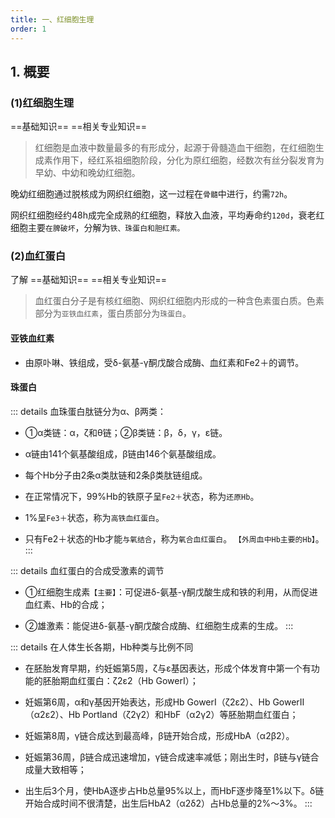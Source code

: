 ```yaml
---
title: 一、红细胞生理
order: 1
---
```

<!--startPrint-->
## 1. 概要	



### (1)红细胞生理
==基础知识== ==相关专业知识==

>红细胞是血液中数量最多的有形成分，起源于骨髓造血干细胞，在红细胞生成素作用下，经红系祖细胞阶段，分化为原红细胞，经数次有丝分裂发育为早幼、中幼和晚幼红细胞。

晚幼红细胞通过脱核成为网织红细胞，这一过程在`骨髓`中进行，约需`72h`。

网织红细胞经约48h成完全成熟的红细胞，释放入血液，平均寿命约`120d`，衰老红细胞主要`在脾破坏`，分解为`铁、珠蛋白和胆红素。`

### (2)血红蛋白
了解	==基础知识== ==相关专业知识==
> 血红蛋白分子是有核红细胞、网织红细胞内形成的一种含色素蛋白质。色素部分为`亚铁血红素`，蛋白质部分为`珠蛋白`。

#### 亚铁血红素

- 由原卟啉、铁组成，受δ-氨基-γ酮戊酸合成酶、血红素和Fe2＋的调节。

#### 珠蛋白

::: details 血珠蛋白肽链分为α、β两类：

- ①α类链：α，ζ和θ链；②β类链：β，δ，γ，ε链。
- α链由141个氨基酸组成，β链由146个氨基酸组成。
- 每个Hb分子由2条α类肽链和2条β类肽链组成。

- 在正常情况下，99%Hb的铁原子呈`Fe2＋`状态，称为`还原Hb`。
- 1%呈`Fe3＋`状态，称为`高铁血红蛋白`。
- 只有Fe2＋状态的Hb才能`与氧结合`，称为`氧合血红蛋白`。 `【外周血中Hb主要的Hb】`。
:::

::: details 血红蛋白的合成受激素的调节

- ①红细胞生成素`【主要】`：可促进δ-氨基-γ酮戊酸生成和铁的利用，从而促进血红素、Hb的合成；

- ②雄激素：能促进δ-氨基-γ酮戊酸合成酶、红细胞生成素的生成。
:::

::: details 在人体生长各期，Hb种类与比例不同

- 在胚胎发育早期，约妊娠第5周，ζ与ε基因表达，形成个体发育中第一个有功能的胚胎期血红蛋白：ζ2ε2（Hb GowerⅠ）；
- 妊娠第6周，α和γ基因开始表达，形成Hb GowerⅠ（ζ2ε2）、Hb GowerⅡ（α2ε2）、Hb Portland（ζ2γ2）和HbF（α2γ2）等胚胎期血红蛋白；

- 妊娠第8周，γ链合成达到最高峰，β链开始合成，形成HbA（α2β2）。
- 妊娠第36周，β链合成迅速增加，γ链合成速率减低；刚出生时，β链与γ链合成量大致相等；
- 出生后3个月，使HbA逐步占Hb总量95%以上，而HbF逐步降至1%以下。δ链开始合成时间不很清楚，出生后HbA2（α2δ2）占Hb总量的2%～3%。
:::

<!--endPrint-->
<beiti/>

